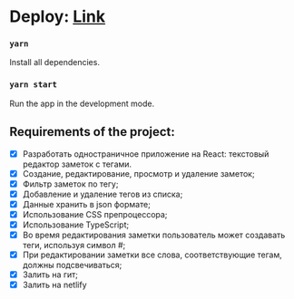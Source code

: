 # Deploy: [Link](https://mitrofanzxc-ivashin-test.netlify.app/) 

### `yarn` 

Install all dependencies. 

### `yarn start` 

Run the app in the development mode. 

## Requirements of the project: 

- [x] Разработать одностраничное приложение на React: текстовый редактор заметок с тегами. 
- [x] Создание, редактирование, просмотр и удаление заметок; 
- [x] Фильтр заметок по тегу; 
- [x] Добавление и удаление тегов из списка; 
- [x] Данные хранить в json формате; 
- [x] Использование CSS препроцессора; 
- [x] Использование TypeScript; 
- [x] Во время редактирования заметки пользователь может создавать теги, используя символ #; 
- [x] При редактировании заметки все слова, соответствующие тегам, должны подсвечиваться; 
- [x] Залить на гит; 
- [x] Залить на netlify 
